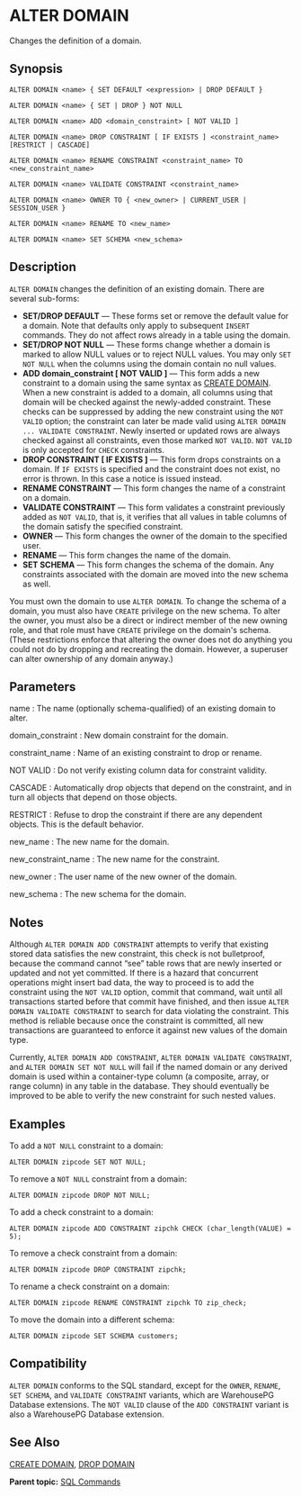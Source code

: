 # ALTER DOMAIN 

Changes the definition of a domain.

## <a id="section2"></a>Synopsis 

``` {#sql_command_synopsis}
ALTER DOMAIN <name> { SET DEFAULT <expression> | DROP DEFAULT }

ALTER DOMAIN <name> { SET | DROP } NOT NULL

ALTER DOMAIN <name> ADD <domain_constraint> [ NOT VALID ]

ALTER DOMAIN <name> DROP CONSTRAINT [ IF EXISTS ] <constraint_name> [RESTRICT | CASCADE]

ALTER DOMAIN <name> RENAME CONSTRAINT <constraint_name> TO <new_constraint_name>

ALTER DOMAIN <name> VALIDATE CONSTRAINT <constraint_name>
  
ALTER DOMAIN <name> OWNER TO { <new_owner> | CURRENT_USER | SESSION_USER }
  
ALTER DOMAIN <name> RENAME TO <new_name>

ALTER DOMAIN <name> SET SCHEMA <new_schema>
```

## <a id="section3"></a>Description 

`ALTER DOMAIN` changes the definition of an existing domain. There are several sub-forms:

-   **SET/DROP DEFAULT** — These forms set or remove the default value for a domain. Note that defaults only apply to subsequent `INSERT` commands. They do not affect rows already in a table using the domain.
-   **SET/DROP NOT NULL** — These forms change whether a domain is marked to allow NULL values or to reject NULL values. You may only `SET NOT NULL` when the columns using the domain contain no null values.
-   **ADD domain\_constraint \[ NOT VALID \]** — This form adds a new constraint to a domain using the same syntax as [CREATE DOMAIN](CREATE_DOMAIN.html). When a new constraint is added to a domain, all columns using that domain will be checked against the newly-added constraint. These checks can be suppressed by adding the new constraint using the `NOT VALID` option; the constraint can later be made valid using `ALTER DOMAIN ... VALIDATE CONSTRAINT`. Newly inserted or updated rows are always checked against all constraints, even those marked `NOT VALID`. `NOT VALID` is only accepted for `CHECK` constraints.
-   **DROP CONSTRAINT \[ IF EXISTS \]** — This form drops constraints on a domain. If `IF EXISTS` is specified and the constraint does not exist, no error is thrown. In this case a notice is issued instead.
-   **RENAME CONSTRAINT** — This form changes the name of a constraint on a domain.
-   **VALIDATE CONSTRAINT** — This form validates a constraint previously added as `NOT VALID`, that is, it verifies that all values in table columns of the domain satisfy the specified constraint.
-   **OWNER** — This form changes the owner of the domain to the specified user.
-   **RENAME** — This form changes the name of the domain.
-   **SET SCHEMA** — This form changes the schema of the domain. Any constraints associated with the domain are moved into the new schema as well.

You must own the domain to use `ALTER DOMAIN`. To change the schema of a domain, you must also have `CREATE` privilege on the new schema. To alter the owner, you must also be a direct or indirect member of the new owning role, and that role must have `CREATE` privilege on the domain's schema. \(These restrictions enforce that altering the owner does not do anything you could not do by dropping and recreating the domain. However, a superuser can alter ownership of any domain anyway.\)

## <a id="section4"></a>Parameters 

name
:   The name \(optionally schema-qualified\) of an existing domain to alter.

domain\_constraint
:   New domain constraint for the domain.

constraint\_name
:   Name of an existing constraint to drop or rename.

NOT VALID
:   Do not verify existing column data for constraint validity.

CASCADE
:   Automatically drop objects that depend on the constraint, and in turn all objects that depend on those objects.

RESTRICT
:   Refuse to drop the constraint if there are any dependent objects. This is the default behavior.

new\_name
:   The new name for the domain.

new\_constraint\_name
:   The new name for the constraint.

new\_owner
:   The user name of the new owner of the domain.

new\_schema
:   The new schema for the domain.

## <a id="section4a"></a>Notes 

Although `ALTER DOMAIN ADD CONSTRAINT` attempts to verify that existing stored data satisfies the new constraint, this check is not bulletproof, because the command cannot “see” table rows that are newly inserted or updated and not yet committed. If there is a hazard that concurrent operations might insert bad data, the way to proceed is to add the constraint using the `NOT VALID` option, commit that command, wait until all transactions started before that commit have finished, and then issue `ALTER DOMAIN VALIDATE CONSTRAINT` to search for data violating the constraint. This method is reliable because once the constraint is committed, all new transactions are guaranteed to enforce it against new values of the domain type.

Currently, `ALTER DOMAIN ADD CONSTRAINT`, `ALTER DOMAIN VALIDATE CONSTRAINT`, and `ALTER DOMAIN SET NOT NULL` will fail if the named domain or any derived domain is used within a container-type column \(a composite, array, or range column\) in any table in the database. They should eventually be improved to be able to verify the new constraint for such nested values.

## <a id="section5"></a>Examples 

To add a `NOT NULL` constraint to a domain:

```
ALTER DOMAIN zipcode SET NOT NULL;
```

To remove a `NOT NULL` constraint from a domain:

```
ALTER DOMAIN zipcode DROP NOT NULL;
```

To add a check constraint to a domain:

```
ALTER DOMAIN zipcode ADD CONSTRAINT zipchk CHECK (char_length(VALUE) = 5);
```

To remove a check constraint from a domain:

```
ALTER DOMAIN zipcode DROP CONSTRAINT zipchk;
```

To rename a check constraint on a domain:

```
ALTER DOMAIN zipcode RENAME CONSTRAINT zipchk TO zip_check;
```

To move the domain into a different schema:

```
ALTER DOMAIN zipcode SET SCHEMA customers;
```

## <a id="section6"></a>Compatibility 

`ALTER DOMAIN` conforms to the SQL standard, except for the `OWNER`, `RENAME`, `SET SCHEMA`, and `VALIDATE CONSTRAINT` variants, which are WarehousePG Database extensions. The `NOT VALID` clause of the `ADD CONSTRAINT` variant is also a WarehousePG Database extension.

## <a id="section7"></a>See Also 

[CREATE DOMAIN](CREATE_DOMAIN.html), [DROP DOMAIN](DROP_DOMAIN.html)

**Parent topic:** [SQL Commands](../sql_commands/sql_ref.html)

